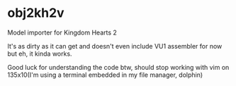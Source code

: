 # obj2kh2v
Model importer for Kingdom Hearts 2

It's as dirty as it can get and doesn't even include VU1 assembler
for now but eh, it kinda works.

Good luck for understanding the code btw, should stop working
with vim on 135x10(I'm using a terminal embedded in my file manager, dolphin)

